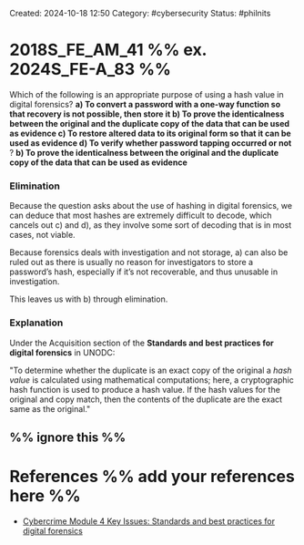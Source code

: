 Created: 2024-10-18 12:50
Category: #cybersecurity 
Status: #philnits



# 2018S_FE_AM_41 %% ex. 2024S_FE-A_83 %%

Which of the following is an appropriate purpose of using a hash value in digital forensics?
**a) To convert a password with a one-way function so that recovery is not possible, then store it 
b) To prove the identicalness between the original and the duplicate copy of the data that can be used as evidence 
c) To restore altered data to its original form so that it can be used as evidence 
d) To verify whether password tapping occurred or not**
?
**b) To prove the identicalness between the original and the duplicate copy of the data that can be used as evidence** 
 
### Elimination

Because the question asks about the use of hashing in digital forensics, we can deduce that most hashes are extremely difficult to decode, which cancels out c) and d), as they involve some sort of decoding that is in most cases, not viable.

Because forensics deals with investigation and not storage, a) can also be ruled out as there is usually no reason for investigators to store a password’s hash, especially if it’s not recoverable, and thus unusable in investigation.

This leaves us with b) through elimination. 

### Explanation

Under the Acquisition section of the **Standards and best practices for digital forensics** in UNODC:

"To determine whether the duplicate is an exact copy of the original a _hash value_ is calculated using mathematical computations; here, a cryptographic hash function is used to produce a hash value. If the hash values for the original and copy match, then the contents of the duplicate are the exact same as the original."






%% ignore this %%
---









# References %% add your references here %%
- [Cybercrime Module 4 Key Issues: Standards and best practices for digital forensics](https://www.unodc.org/e4j/en/cybercrime/module-4/key-issues/standards-and-best-practices-for-digital-forensics.html)